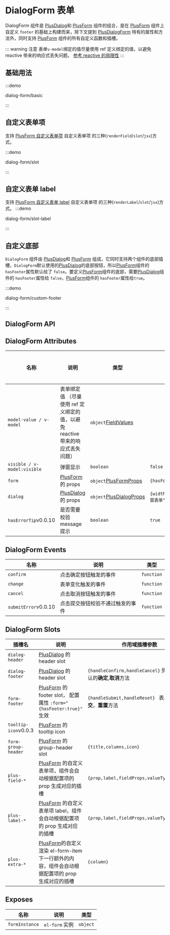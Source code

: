 # DialogForm 表单

DialogForm 组件是 [PlusDialog](/components/dialog.html)和 [PlusForm](/components/form.html) 组件的组合，是在 [PlusForm](/components/form.html) 组件上自定义 `footer` 的基础上构建而来，除下文提到 [PlusDialogForm](/components/dialog-form.html) 特有的属性和方法外，同时支持 [PlusForm](/components/form.html) 组件的所有自定义函数和插槽。

::: warning 注意
表单`v-model`绑定的值尽量使用 ref 定义绑定的值，以避免 reactive 带来的响应式丢失问题。 <el-text  type="primary" tag="ins">[参考 reactive 的局限性](https://cn.vuejs.org/guide/essentials/reactivity-fundamentals.html#limitations-of-reactive)</el-text>
:::

## 基础用法

:::demo

dialog-form/basic

:::

## 自定义表单项

支持 [PlusForm 自定义表单项](/components/form.html#自定义表单项-renderfield) 自定义表单项 的三种(`renderField`/`slot`/`jsx`)方式。

:::demo

dialog-form/slot

:::

## 自定义表单 label

支持 [PlusForm 自定义表单 label](/components/form.html#自定义表单-label-插槽) 自定义表单项 的三种(`renderLabel`/`slot`/`jsx`)方式。
:::demo

dialog-form/slot-label

:::

## 自定义底部

`DialogForm` 组件由 [PlusDialog](/components/dialog.html)和 [PlusForm](/components/form.html) 组成，它同时支持两个组件的底部插槽，`DialogForm`默认使用的[PlusDialog](/components/dialog.html)的底部按钮，所以[PlusForm](/components/form.html)组件的 `hasFooter`属性默认给了 `false`。要定义[PlusForm](/components/form.html)组件的底部，需要[PlusDialog](/components/dialog.html)组件的 `hasFooter`属性给 `false`，[PlusForm](/components/form.html)组件的 `hasFooter`属性给`true`。

:::demo

dialog-form/custom-footer

:::

## DialogForm API

## DialogForm Attributes

| 名称                                  | 说明                                                                                                             | 类型                                                               | 默认值                                         | 是否必须 |
| ------------------------------------- | ---------------------------------------------------------------------------------------------------------------- | ------------------------------------------------------------------ | ---------------------------------------------- | -------- |
| `model-value / v-model`               | 表单绑定值 <el-text type="warning">（尽量使用 ref 定义绑定的值，以避免 reactive 带来的响应式丢失问题）</el-text> | `object`[FieldValues](/components/type.html#fieldvalues)           |                                                | 否       |
| `visible / v-model:visible`           | 弹窗显示                                                                                                         | `boolean`                                                          | `false`                                        | 否       |
| `form`                                | [PlusForm](/components/form.html) 的 props                                                                       | `object`[PlusFormProps](/components/form.html#form-attributes)     | `{hasFooter:false,footerAlign:'right'}`        | 否       |
| `dialog`                              | [PlusDialog](/components/dialog.html) 的 props                                                                   | `object`[PlusDialogProps](/components/form.html#dialof-attributes) | `{width:"800px",top:"10vh", title:"弹窗表单"}` | 否       |
| `hasErrorTip`<el-tag>v0.0.10</el-tag> | 是否需要校验 message 提示                                                                                        | `boolean`                                                          | `true`                                         | 否       |

## DialogForm Events

| 名称                                  | 说明                             | 类型                                                                                        |
| ------------------------------------- | -------------------------------- | ------------------------------------------------------------------------------------------- |
| `confirm`                             | 点击确定按钮触发的事件           | `function` <docs-tip content='(values: FieldValues) => void'></docs-tip>                    |
| `change`                              | 表单变化触发的事件               | `function` <docs-tip content='(values: FieldValues,column: PlusColumn) => void'></docs-tip> |
| `cancel`                              | 点击取消按钮触发的事件           | `function` <docs-tip content='() => void'></docs-tip>                                       |
| `submitError`<el-tag>v0.0.10</el-tag> | 点击提交按钮校验不通过触发的事件 | `function` <docs-tip content='(error:any) => void'></docs-tip>                              |

## DialogForm Slots

| 插槽名                                | 说明                                                                                                                               | 作用域插槽参数                                                     |
| ------------------------------------- | ---------------------------------------------------------------------------------------------------------------------------------- | ------------------------------------------------------------------ |
| `dialog-header`                       | [PlusDialog](/components/dialog.html#dialog-slots) 的 header slot                                                                  |                                                                    |
| `dialog-footer`                       | [PlusDialog](/components/dialog.html#dialog-slots) 的 header slot                                                                  | `{handleConfirm,handleCancel}` 弹窗表单默认的**确定**,**取消**方法 |
| `form-footer`                         | [PlusForm](/components/form.html#form-slots) 的 footer slot， 配置属性 `:form="{hasFooter:true}"` 生效                             | `{handleSubmit,handleReset} ` 表单默认的**提交**，**重置**方法     |
| `tooltip-icon`<el-tag>v0.0.3</el-tag> | [PlusForm](/components/form.html#form-slots) 的 tooltip icon                                                                       |                                                                    |
| `form-group-header`                   | [PlusForm](/components/form.html#form-slots) 的 group-header slot                                                                  | `{title,columns,icon}`                                             |
| `plus-field-*`                        | [PlusForm](/components/form.html#form-slots) 的自定义表单项，组件会自动根据配置项的 prop 生成对应的插槽                            | `{prop,label,fieldProps,valueType,column}`                         |
| `plus-label-*`                        | [PlusForm](/components/form.html#form-slots) 的自定义表单项 label，组件会自动根据配置项的 prop 生成对应的插槽                      | `{prop,label,fieldProps,valueType,column}`                         |
| `plus-extra-*`                        | [PlusForm](/components/form.html#form-slots)的自定义渲染 el-form-item 下一行额外的内容，组件会自动根据配置项的 prop 生成对应的插槽 | `{column}`                                                         |

## Exposes

| 名称           | 说明           | 类型                                                                 |
| -------------- | -------------- | -------------------------------------------------------------------- |
| `formInstance` | `el-form` 实例 | `object` <docs-tip content="InstanceType<typeof ElForm>"></docs-tip> |
